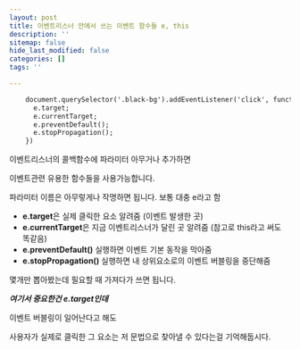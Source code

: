 ```yaml
---
layout: post
title: 이벤트리스너 안에서 쓰는 이벤트 함수들 e, this
description: ''
sitemap: false
hide_last_modified: false
categories: []
tags: ''

---
```

```html
    document.querySelector('.black-bg').addEventListener('click', function(e){
      e.target;
      e.currentTarget;
      e.preventDefault();
      e.stopPropagation();
    })
```

이벤트리스너의 콜백함수에 파라미터 아무거나 추가하면

이벤트관련 유용한 함수들을 사용가능합니다.

파라미터 이름은 아무렇게나 작명하면 됩니다. 보통 대충 e라고 함

* **e.target**은 실제 클릭한 요소 알려줌 (이벤트 발생한 곳)
* **e.currentTarget**은 지금 이벤트리스너가 달린 곳 알려줌 (참고로 this라고 써도 똑같음)
* **e.preventDefault()** 실행하면 이벤트 기본 동작을 막아줌
* **e.stopPropagation()** 실행하면 내 상위요소로의 이벤트 버블링을 중단해줌

몇개만 뽑아봤는데 필요할 때 가져다가 쓰면 됩니다.

**_여기서 중요한건 e.target인데_**

이벤트 버블링이 일어난다고 해도

사용자가 실제로 클릭한 그 요소는 저 문법으로 찾아낼 수 있다는걸 기억해둡시다.